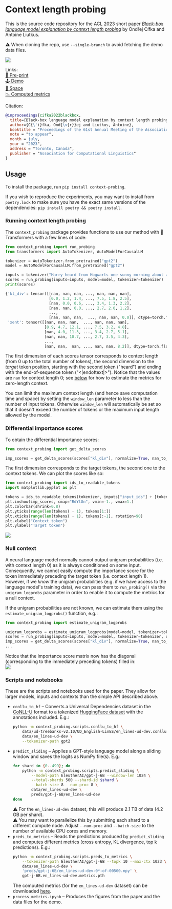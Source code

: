 # Context length probing

This is the source code repository for the ACL 2023 short paper [*Black-box language model explanation by context length probing*](https://arxiv.org/abs/2212.14815) by Ondřej Cífka and Antoine Liutkus.

⚠️ When cloning the repo, use `--single-branch` to avoid fetching the demo data files.

[![](https://raw.githubusercontent.com/cifkao/context-probing/assets/demo.gif)](https://cifkao.github.io/context-probing/)

Links:  
[📃 Pre-print](https://arxiv.org/abs/2212.14815)  
[🕹️ Demo](https://cifkao.github.io/context-probing/#demo)  
[🤗 Space](https://huggingface.co/spaces/cifkao/context-probing)   
[📉 Computed metrics](https://doi.org/10.5281/zenodo.7513991)

Citation:
```bibtex
@inproceedings{cifka2022blackbox,
  title={Black-box language model explanation by context length probing},
  author={C{\'i}fka, Ond{\v{r}}ej and Liutkus, Antoine},
  booktitle = "Proceedings of the 61st Annual Meeting of the Association for Computational Linguistics (Volume 2: Short Papers)",
  note = "to appear",
  month = july,
  year = "2023",
  address = "Toronto, Canada",
  publisher = "Association for Computational Linguistics"
}
```

## Usage

To install the package, run `pip install context-probing`.

If you wish to reproduce the experiments, you may want to install from `poetry.lock` to make sure you have the exact same versions of the dependencies: `pip install poetry && poetry install`.

### Running context length probing

The `context_probing` package provides functions to use our method with 🤗 Transformers with a few lines of code:
```python
from context_probing import run_probing
from transformers import AutoTokenizer, AutoModelForCausalLM

tokenizer = AutoTokenizer.from_pretrained("gpt2")
model = AutoModelForCausalLM.from_pretrained("gpt2")

inputs = tokenizer("Harry heard from Hogwarts one sunny morning about a week after he had arrived at The Burrow.")
scores = run_probing(inputs=inputs, model=model, tokenizer=tokenizer)
print(scores)
```
```python
{'kl_div': tensor([[nan, nan, nan, ..., nan, nan, nan],
                   [0.0, 1.2, 1.4, ..., 7.5, 1.8, 2.5],
                   [nan, 0.0, 0.6, ..., 3.4, 1.3, 2.2],
                   [nan, nan, 0.0, ..., 2.7, 2.0, 1.2],
                   ...,
                   [nan, nan, nan,  ..., nan, nan, 0.0]], dtype=torch.float16),
 'xent': tensor([[nan, nan, nan,  ..., nan, nan, nan],
                 [8.9, 4.7, 12.1, ..., 7.5, 3.2, 4.8],
                 [nan, 4.0, 11.3, ..., 3.4, 2.7, 5.1],
                 [nan, nan, 10.7, ..., 2.7, 3.5, 4.3],
                 ...,
                 [nan, nan,  nan, ..., nan, nan, 8.2]], dtype=torch.float16)}
```
The first dimension of each scores tensor corresponds to context length (from 0 up to the total number of tokens), the second dimension to the _target_ token position, starting with the second token ("heard") and ending with the end-of-sequence token ("<|endoftext|>"). Notice that the values are `nan` for context length 0; see [below](#null-context) for how to estimate the metrics for zero-length context.

You can limit the maximum context length (and hence save computation time and space) by setting the `window_len` parameter to less than the number of input tokens. Otherwise `window_len` will automatically be set so that it doesn't exceed the number of tokens or the maximum input length allowed by the model.

### Differential importance scores
To obtain the differential importance scores:
```python
from context_probing import get_delta_scores

imp_scores = get_delta_scores(scores["kl_div"], normalize=True, nan_to_zero=False)
```
The first dimension corresponds to the target tokens, the second one to the context tokens. We can plot the scores like so:
```python
from context_probing import ids_to_readable_tokens
import matplotlib.pyplot as plt

tokens = ids_to_readable_tokens(tokenizer, inputs["input_ids"] + [tokenizer.eos_token_id])
plt.imshow(imp_scores, cmap="RdYlGn", vmin=-1., vmax=1.)
plt.colorbar(shrink=0.8)
plt.yticks(range(len(tokens) - 1), tokens[1:])
plt.xticks(range(len(tokens) - 1), tokens[:-1], rotation=90)
plt.xlabel("Context token")
plt.ylabel("Target token")
```
![](https://raw.githubusercontent.com/cifkao/context-probing/assets/imp_score_imshow.png)

### Null context
A neural language model normally cannot output unigram probabilities (i.e. with context length 0) as it is always conditioned on some input. Consequently, we cannot easily compute the importance score for the token immediately preceding the target token (i.e. context length 1). However, if we _know_ the unigram probabilities (e.g. if we have access to the language model's training data), we can pass them to `run_probing()` via the `unigram_logprobs` parameter in order to enable it to compute the metrics for a null context.

If the unigram probabilities are not known, we can estimate them using the `estimate_unigram_logprobs()` function, e.g.: 
```python
from context_probing import estimate_unigram_logprobs

unigram_logprobs = estimate_unigram_logprobs(model=model, tokenizer=tokenizer)
scores = run_probing(inputs=inputs, model=model, tokenizer=tokenizer, unigram_logprobs=unigram_logprobs)
imp_scores = get_delta_scores(scores["kl_div"], normalize=True, nan_to_zero=False)
...
```
Notice that the importance score matrix now has the diagonal (corresponding to the immediately preceding tokens) filled in:  
![](https://raw.githubusercontent.com/cifkao/context-probing/assets/imp_score_unigram_imshow.png)

### Scripts and notebooks

These are the scripts and notebooks used for the paper. They allow for larger models, inputs and contexts than the simple API described above.
- `conllu_to_hf` – Converts a Universal Dependencies dataset in the [CoNLL-U](https://universaldependencies.org/format.html) format to a tokenized [HuggingFace dataset](https://github.com/huggingface/datasets) with the annotations included. E.g.:
  ```bash
  python -m context_probing.scripts.conllu_to_hf \
      data/ud-treebanks-v2.10/UD_English-LinES/en_lines-ud-dev.conllu \
      data/en_lines-ud-dev \
      --tokenizer-path gpt2
  ```
- `predict_sliding` – Applies a GPT-style language model along a sliding window and saves the logits as NumPy file(s). E.g.:
  ```bash
  for shard in {0..499}; do
      python -m context_probing.scripts.predict_sliding \
          --model-path EleutherAI/gpt-j-6B --window-len 1024 \
          --total-shards 500 --shard-id $shard \
          --batch-size 8 --num-proc 8 \
          data/en_lines-ud-dev \
          preds/gpt-j-6B/en_lines-ud-dev
  done
  ```
  ⚠️ For the `en_lines-ud-dev` dataset, this will produce 2.1 TB of data (4.2 GB per shard).  
  ⚠️ You may want to parallelize this by submitting each shard to a different compute node. Adjust `--num-proc` and `--batch-size` to the number of available CPU cores and memory.
- `preds_to_metrics` – Reads the predictions produced by `predict_sliding` and computes different metrics (cross entropy, KL divergence, top k predictions). E.g.:
  ```bash
  python -m context_probing.scripts.preds_to_metrics \
      --tokenizer-path EleutherAI/gpt-j-6B --topk 10 --max-ctx 1023 \
      data/en_lines-ud-dev \
      'preds/gpt-j-6B/en_lines-ud-dev-0*-of-00500.npy' \
      gpt-j-6B.en_lines-ud-dev.metrics.pth
  ```
  The computed metrics (for the `en_lines-ud-dev` dataset) can be downloaded [here](https://doi.org/10.5281/zenodo.7513991).
- `process_metrics.ipynb` – Produces the figures from the paper and the data files for the demo.

